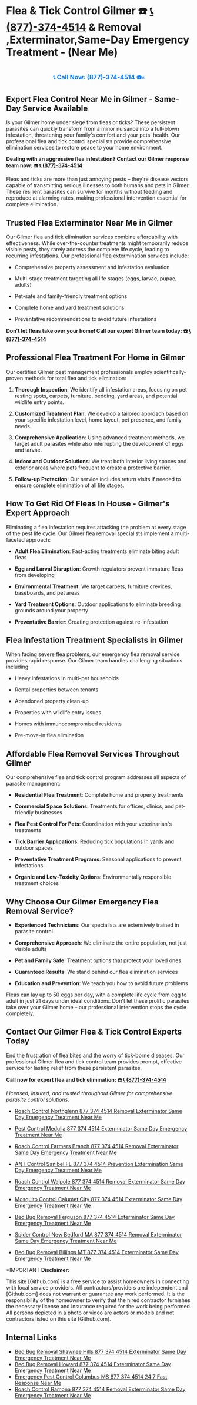 # Flea & Tick Control Gilmer ☎️ [📞 (877)-374-4514](https://pest-control-4514.netlify.app) & Removal ,Exterminator,Same-Day Emergency Treatment - (Near Me) 
# 

<p align="center" style="font-size: 1.2em; font-weight: bold; margin: 20px 0;">
  <a href="https://pest-control-4514.netlify.app" target="_blank" style="color: #007BFF; text-decoration: none;">📞 Call Now: (877)-374-4514 ☎️💧</a>
</p>

## Expert Flea Control Near Me in Gilmer - Same-Day Service Available

Is your Gilmer home under siege from fleas or ticks? These persistent parasites can quickly transform from a minor nuisance into a full-blown infestation, threatening your family's comfort and your pets' health. Our professional flea and tick control specialists provide comprehensive elimination services to restore peace to your home environment.

**Dealing with an aggressive flea infestation? Contact our Gilmer response team now: ☎️ [📞 (877)-374-4514](https://pest-control-4514.netlify.app)**

Fleas and ticks are more than just annoying pests – they're disease vectors capable of transmitting serious illnesses to both humans and pets in Gilmer. These resilient parasites can survive for months without feeding and reproduce at alarming rates, making professional intervention essential for complete elimination.

## Trusted Flea Exterminator Near Me in Gilmer

Our Gilmer flea and tick elimination services combine affordability with effectiveness. While over-the-counter treatments might temporarily reduce visible pests, they rarely address the complete life cycle, leading to recurring infestations. Our professional flea extermination services include:

- Comprehensive property assessment and infestation evaluation  

- Multi-stage treatment targeting all life stages (eggs, larvae, pupae, adults)  

- Pet-safe and family-friendly treatment options  

- Complete home and yard treatment solutions  

- Preventative recommendations to avoid future infestations  

**Don't let fleas take over your home! Call our expert Gilmer team today: ☎️ [📞 (877)-374-4514](https://pest-control-4514.netlify.app)**

## Professional Flea Treatment For Home in Gilmer

Our certified Gilmer pest management professionals employ scientifically-proven methods for total flea and tick elimination:

1. **Thorough Inspection**: We identify all infestation areas, focusing on pet resting spots, carpets, furniture, bedding, yard areas, and potential wildlife entry points.  

2. **Customized Treatment Plan**: We develop a tailored approach based on your specific infestation level, home layout, pet presence, and family needs.  

3. **Comprehensive Application**: Using advanced treatment methods, we target adult parasites while also interrupting the development of eggs and larvae.  

4. **Indoor and Outdoor Solutions**: We treat both interior living spaces and exterior areas where pets frequent to create a protective barrier.  

5. **Follow-up Protection**: Our service includes return visits if needed to ensure complete elimination of all life stages.  

## How To Get Rid Of Fleas In House - Gilmer's Expert Approach

Eliminating a flea infestation requires attacking the problem at every stage of the pest life cycle. Our Gilmer flea removal specialists implement a multi-faceted approach:

- **Adult Flea Elimination**: Fast-acting treatments eliminate biting adult fleas  

- **Egg and Larval Disruption**: Growth regulators prevent immature fleas from developing  

- **Environmental Treatment**: We target carpets, furniture crevices, baseboards, and pet areas  

- **Yard Treatment Options**: Outdoor applications to eliminate breeding grounds around your property  

- **Preventative Barrier**: Creating protection against re-infestation  

## Flea Infestation Treatment Specialists in Gilmer

When facing severe flea problems, our emergency flea removal service provides rapid response. Our Gilmer team handles challenging situations including:

- Heavy infestations in multi-pet households  

- Rental properties between tenants  

- Abandoned property clean-up  

- Properties with wildlife entry issues  

- Homes with immunocompromised residents  

- Pre-move-in flea elimination  

## Affordable Flea Removal Services Throughout Gilmer

Our comprehensive flea and tick control program addresses all aspects of parasite management:

- **Residential Flea Treatment**: Complete home and property treatments  

- **Commercial Space Solutions**: Treatments for offices, clinics, and pet-friendly businesses  

- **Flea Pest Control For Pets**: Coordination with your veterinarian's treatments  

- **Tick Barrier Applications**: Reducing tick populations in yards and outdoor spaces  

- **Preventative Treatment Programs**: Seasonal applications to prevent infestations  

- **Organic and Low-Toxicity Options**: Environmentally responsible treatment choices  

## Why Choose Our Gilmer Emergency Flea Removal Service?

- **Experienced Technicians**: Our specialists are extensively trained in parasite control  

- **Comprehensive Approach**: We eliminate the entire population, not just visible adults  

- **Pet and Family Safe**: Treatment options that protect your loved ones  

- **Guaranteed Results**: We stand behind our flea elimination services  

- **Education and Prevention**: We teach you how to avoid future problems  

Fleas can lay up to 50 eggs per day, with a complete life cycle from egg to adult in just 21 days under ideal conditions. Don't let these prolific parasites take over your Gilmer home – our professional intervention stops the cycle completely.

## Contact Our Gilmer Flea & Tick Control Experts Today

End the frustration of flea bites and the worry of tick-borne diseases. Our professional Gilmer flea and tick control team provides prompt, effective service for lasting relief from these persistent parasites.

**Call now for expert flea and tick elimination: ☎️ [📞 (877)-374-4514](https://pest-control-4514.netlify.app)**

*Licensed, insured, and trusted throughout Gilmer for comprehensive parasite control solutions.*


- [Roach Control Northglenn 877 374 4514 Removal Exterminator Same Day Emergency Treatment Near Me](https://github.com/allyoucaneatsushiin/pest-control/blob/main/Roach-Control-Northglenn-877-374-4514-Removal-Exterminator-Same-Day-Emergency-Treatment-Near-Me.md)
- [Pest Control Medulla 877 374 4514 Exterminator Same Day Emergency Treatment Near Me](https://github.com/allyoucaneatsushiin/pest-control/blob/main/Pest-Control-Medulla-877-374-4514-Exterminator-Same-Day-Emergency-Treatment-Near-Me.md)
- [Roach Control Farmers Branch 877 374 4514 Removal Exterminator Same Day Emergency Treatment Near Me](https://github.com/allyoucaneatsushiin/pest-control/blob/main/Roach-Control-Farmers-Branch-877-374-4514-Removal-Exterminator-Same-Day-Emergency-Treatment-Near-Me.md)


- [ANT Control Sanibel FL 877 374 4514 Prevention Extermination Same Day Emergency Treatment Near Me](https://github.com/allyoucaneatsushiin/pest-control/blob/main/ANT-Control-Sanibel-FL-877-374-4514-Prevention-Extermination-Same-Day-Emergency-Treatment-Near-Me.md)
- [Roach Control Walpole 877 374 4514 Removal Exterminator Same Day Emergency Treatment Near Me](https://github.com/allyoucaneatsushiin/pest-control/blob/main/Roach-Control-Walpole-877-374-4514-Removal-Exterminator-Same-Day-Emergency-Treatment-Near-Me.md)
- [Mosquito Control Calumet City 877 374 4514 Exterminator Same Day Emergency Treatment Near Me](https://github.com/allyoucaneatsushiin/pest-control/blob/main/Mosquito-Control-Calumet-City-877-374-4514-Exterminator-Same-Day-Emergency-Treatment-Near-Me.md)


- [Bed Bug Removal Ferguson 877 374 4514 Exterminator Same Day Emergency Treatment Near Me](https://github.com/allyoucaneatsushiin/pest-control/blob/main/Bed-Bug-Removal-Ferguson-877-374-4514-Exterminator-Same-Day-Emergency-Treatment-Near-Me.md)
- [Spider Control New Bedford MA 877 374 4514 Removal Exterminator Same Day Emergency Treatment Near Me](https://github.com/allyoucaneatsushiin/pest-control/blob/main/Spider-Control-New-Bedford-MA-877-374-4514-Removal-Exterminator-Same-Day-Emergency-Treatment-Near-Me.md)
- [Bed Bug Removal Billings MT 877 374 4514 Exterminator Same Day Emergency Treatment Near Me](https://github.com/allyoucaneatsushiin/pest-control/blob/main/Bed-Bug-Removal-Billings-MT-877-374-4514-Exterminator-Same-Day-Emergency-Treatment-Near-Me.md)


*IMPORTANT **Disclaimer:**  

This site [Github.com] is a free service to assist homeowners in connecting with local service providers. All contractors/providers are independent and [Github.com] does not warrant or guarantee any work performed. It is the responsibility of the homeowner to verify that the hired contractor furnishes the necessary license and insurance required for the work being performed. All persons depicted in a photo or video are actors or models and not contractors listed on this site [Github.com].


## Internal Links
- [Bed Bug Removal Shawnee Hills 877 374 4514 Exterminator Same Day Emergency Treatment Near Me](https://github.com/allyoucaneatsushiin/pest-control/blob/main/Bed-Bug-Removal-Shawnee-Hills-877-374-4514-Exterminator-Same-Day-Emergency-Treatment-Near-Me.md)
- [Bed Bug Removal Howard 877 374 4514 Exterminator Same Day Emergency Treatment Near Me](https://github.com/allyoucaneatsushiin/pest-control/blob/main/Bed-Bug-Removal-Howard-877-374-4514-Exterminator-Same-Day-Emergency-Treatment-Near-Me.md)
- [Emergency Pest Control Columbus MS 877 374 4514 24 7 Fast Response Near Me](https://github.com/allyoucaneatsushiin/pest-control/blob/main/Emergency-Pest-Control-Columbus-MS-877-374-4514-24-7-Fast-Response-Near-Me.md)
- [Roach Control Ramona 877 374 4514 Removal Exterminator Same Day Emergency Treatment Near Me](https://github.com/allyoucaneatsushiin/pest-control/blob/main/Roach-Control-Ramona-877-374-4514-Removal-Exterminator-Same-Day-Emergency-Treatment-Near-Me.md)
